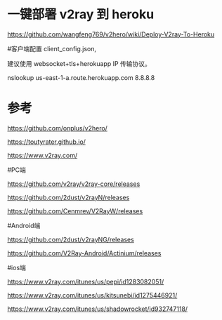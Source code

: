 # 一键部署 v2ray 到 heroku
https://github.com/wangfeng769/v2hero/wiki/Deploy-V2ray-To-Heroku

#客户端配置 client_config.json, 

建议使用 websocket+tls+herokuapp IP 传输协议。

nslookup  us-east-1-a.route.herokuapp.com 8.8.8.8

# 参考 

https://github.com/onplus/v2hero/

https://toutyrater.github.io/

https://www.v2ray.com/

#PC端

https://github.com/v2ray/v2ray-core/releases

https://github.com/2dust/v2rayN/releases

https://github.com/Cenmrev/V2RayW/releases

#Android端

https://github.com/2dust/v2rayNG/releases

https://github.com/V2Ray-Android/Actinium/releases

#ios端

https://www.v2ray.com/itunes/us/pepi/id1283082051/

https://www.v2ray.com/itunes/us/kitsunebi/id1275446921/

https://www.v2ray.com/itunes/us/shadowrocket/id932747118/
